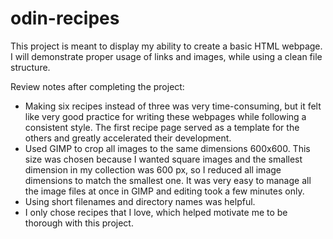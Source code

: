# odin-recipes
This project is meant to display my ability to create a basic HTML webpage.
I will demonstrate proper usage of links and images, while using a clean file structure.

Review notes after completing the project:
- Making six recipes instead of three was very time-consuming, but it felt like very good practice for writing these webpages while following a consistent style. The first recipe page served as a template for the others and greatly accelerated their development. 
- Used GIMP to crop all images to the same dimensions 600x600. This size was chosen because I wanted square images and the smallest dimension in my collection was 600 px, so I reduced all image dimensions to match the smallest one. It was very easy to manage all the image files at once in GIMP and editing took a few minutes only.
- Using short filenames and directory names was helpful.
- I only chose recipes that I love, which helped motivate me to be thorough with this project.
    
